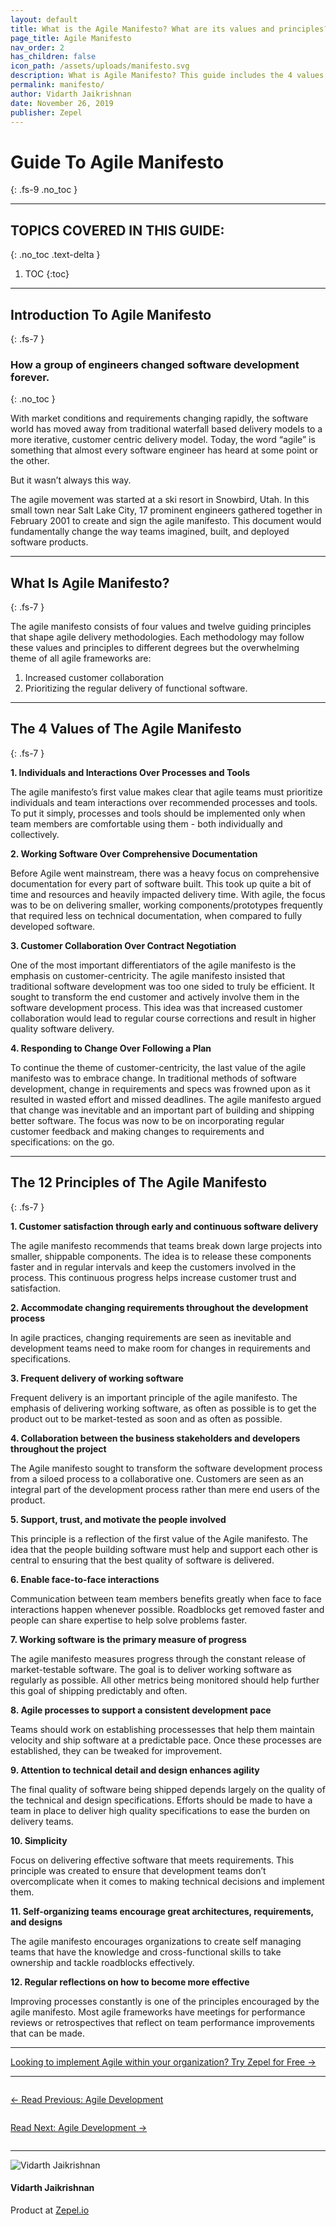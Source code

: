 ```yaml
---
layout: default
title: What is the Agile Manifesto? What are its values and principles?
page_title: Agile Manifesto 
nav_order: 2
has_children: false
icon_path: /assets/uploads/manifesto.svg
description: What is Agile Manifesto? This guide includes the 4 values and 12 principles of the Agile Manifesto.
permalink: manifesto/
author: Vidarth Jaikrishnan
date: November 26, 2019
publisher: Zepel
---
```


# Guide To Agile Manifesto
{: .fs-9 .no_toc }

---

## TOPICS COVERED IN THIS GUIDE:
{: .no_toc .text-delta }

1. TOC
{:toc}
---

## Introduction To Agile Manifesto
{: .fs-7 }
### How a group of engineers changed software development forever.
{: .no_toc }

With market conditions and requirements changing rapidly, the software world has moved away from traditional waterfall based delivery models to a more iterative, customer centric delivery model. Today, the word “agile” is something that almost every software engineer has heard at some point or the other.

But it wasn’t always this way. 

The agile movement was started at a ski resort in Snowbird, Utah. In this small town near Salt Lake City, 17 prominent engineers gathered together in February 2001 to create and sign the agile manifesto. This document would fundamentally change the way teams imagined, built, and deployed software products.

---

## What Is Agile Manifesto?
{: .fs-7 }

The agile manifesto consists of four values and twelve guiding principles that shape agile delivery methodologies. Each methodology may follow these values and principles to different degrees but the overwhelming theme of all agile frameworks are:

1. Increased customer collaboration
2. Prioritizing the regular delivery of functional software.

---

## The 4 Values of The Agile Manifesto
{: .fs-7 }

**1. Individuals and Interactions Over Processes and Tools**

The agile manifesto’s first value makes clear that agile teams must prioritize individuals and team interactions over recommended processes and tools. To put it simply, processes and tools should be implemented only when team members are comfortable using them - both individually and collectively. 

**2. Working Software Over Comprehensive Documentation**

Before Agile went mainstream, there was a heavy focus on comprehensive documentation for every part of software built. This took up quite a bit of time and resources and heavily impacted delivery time. With agile, the focus was to be on delivering smaller, working components/prototypes frequently that required less on technical documentation, when compared to fully developed software.  

**3. Customer Collaboration Over Contract Negotiation**

One of the most important differentiators of the agile manifesto is the emphasis on customer-centricity. The agile manifesto insisted that traditional software development was too one sided to truly be efficient. It sought to transform the end customer and actively involve them in the software development process. This idea was that increased customer collaboration would lead to regular course corrections and result in higher quality software delivery.

**4. Responding to Change Over Following a Plan**

To continue the theme of customer-centricity, the last value of the agile manifesto was to embrace change. In traditional methods of software development, change in requirements and specs was frowned upon as it resulted in wasted effort and missed deadlines. The agile manifesto argued that change was inevitable and an important part of building and shipping better software. The focus was now to be on incorporating regular customer feedback and making changes to requirements and specifications: on the go. 

---

## The 12 Principles of The Agile Manifesto
{: .fs-7 }

**1. Customer satisfaction through early and continuous software delivery**

The agile manifesto recommends that teams break down large projects into smaller, shippable components. The idea is to release these components faster and in regular intervals and keep the customers involved in the process. This continuous progress helps increase customer trust and satisfaction.

**2. Accommodate changing requirements throughout the development process**

In agile practices, changing requirements are seen as inevitable and development teams need to make room for changes in requirements and specifications. 

**3. Frequent delivery of working software**

Frequent delivery is an important principle of the agile manifesto. The emphasis of delivering working software, as often as possible is to get the product out to be market-tested as soon and as often as possible. 

**4. Collaboration between the business stakeholders and developers throughout the project**

The Agile manifesto sought to transform the software development process from a siloed process to a collaborative one. Customers are seen as an integral part of the development process rather than mere end users of the product.

**5. Support, trust, and motivate the people involved**

This principle is a reflection of the first value of the Agile manifesto. The idea that the people building software must help and support each other is central to ensuring that the best quality of software is delivered. 

**6. Enable face-to-face interactions**

Communication between team members benefits greatly when face to face interactions happen whenever possible. Roadblocks get removed faster and people can share expertise to help solve problems faster.

**7. Working software is the primary measure of progress**

The agile manifesto measures progress through the constant release of market-testable  software. The goal is to deliver working software as regularly as possible. All other metrics being monitored should help further this goal of shipping predictably and often.

**8. Agile processes to support a consistent development pace**

Teams should work on establishing processesses that help them maintain velocity and ship software at a predictable pace. Once these processes are established, they can be tweaked for improvement.

**9. Attention to technical detail and design enhances agility**

The final quality of software being shipped depends largely on the quality of the technical and design specifications. Efforts should be made to have a team in place to deliver high quality specifications to ease the burden on delivery teams.

**10. Simplicity**

Focus on delivering effective software that meets requirements. This principle was created to ensure that development teams don’t overcomplicate when it comes to making  technical decisions and implement them.

**11. Self-organizing teams encourage great architectures, requirements, and designs**

The agile manifesto encourages organizations to create self managing teams that have the knowledge and cross-functional skills to take ownership and tackle roadblocks effectively.

**12. Regular reflections on how to become more effective**

Improving processes constantly is one of the principles encouraged by the agile manifesto. Most agile frameworks have meetings for performance reviews or retrospectives that reflect on team performance improvements that can be made. 

---

<div class="highlight-row">
<div class="highlight-column">
<div class="highlight-card">
    <div class="highlight-container">
        <a href="https://zepel.io/?utm_source=agilelibrary&utm_medium=bottom-cta&utm_campaign=agilemanifesto" target="_blank">
        <p class="highlight-card-title">Looking to implement Agile within your organization? Try Zepel for Free  →</p>
        </a>    
    </div>
</div>
</div>
</div>

---

<div class="row">
<div class="column">
<div class="card">
  <div class="container">
    <a href="{{ site.url }}{{ site.baseurl }}{% link agile/agile-software-development.md %}">
    <p class="card-title">← Read Previous: Agile Development</p> 
    </a>
  </div>
</div>
</div>

<div class="column">
<div class="card">
  <div class="container">
    <a href="{{ site.url }}{{ site.baseurl }}{% link agile/agile-software-development.md %}">
    <p class="card-title">Read Next: Agile Development →</p> 
    </a>
  </div>
</div>
</div>
</div>

---

<div class="row">
  <div class="column">
    <div class="author-card">
      <img class="author-profile-image" src="/agile/assets/uploads/vidarth.png" alt="Vidarth Jaikrishnan">
      <div class="author-card-content">
        <h4 class="author-card-name">Vidarth Jaikrishnan</h4>
        <p>Product at <a href="https://zepel.io/">Zepel.io</a></p>
      </div>
    </div>
  </div>
</div>